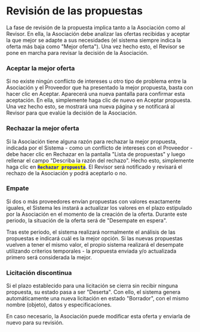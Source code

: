 # Revisión de las propuestas

La fase de revisión de la propuesta implica tanto a la Asociación como al Revisor. En ella, la Asociación debe analizar las ofertas recibidas y aceptar la que mejor se adapte a sus necesidades (el sistema siempre indica la oferta más baja como "Mejor oferta"). Una vez hecho esto, el Revisor se pone en marcha para revisar la decisión de la Asociación.

### Aceptar la mejor oferta

Si no existe ningún conflicto de intereses u otro tipo de problema entre la Asociación y el Proveedor que ha presentado la mejor propuesta, basta con hacer clic en Aceptar. Aparecerá una nueva pantalla para confirmar esta aceptación. En ella, simplemente haga clic de nuevo en Aceptar propuesta. Una vez hecho esto, se mostrará una nueva página y se notificará al Revisor para que evalúe la decisión de la Asociación.

### Rechazar la mejor oferta

Si la Asociación tiene alguna razón para rechazar la mejor propuesta, indicada por el Sistema - como un conflicto de intereses con el Proveedor - debe hacer clic en Rechazar en la pantalla "Lista de propuestas" y luego rellenar el campo "Describa la razón del rechazo". Hecho esto, simplemente haga clic en <mark style="color:blue;">**`Rechazar propuesta`**</mark>. El Revisor será notificado y revisará el rechazo de la Asociación y podrá aceptarlo o no.

### Empate

Si dos o más proveedores envían propuestas con valores exactamente iguales, el Sistema les instará a actualizar los valores en el plazo estipulado por la Asociación en el momento de la creación de la oferta. Durante este periodo, la situación de la oferta será de "Desempate en espera".

Tras este periodo, el sistema realizará normalmente el análisis de las propuestas e indicará cuál es la mejor opción. Si las nuevas propuestas vuelven a tener el mismo valor, el propio sistema realizará el desempate utilizando criterios temporales - la propuesta enviada y/o actualizada primero será considerada la mejor.

### Licitación discontinua

Si el plazo establecido para una licitación se cierra sin recibir ninguna propuesta, su estado pasa a ser "Deserta". Con ello, el sistema genera automáticamente una nueva licitación en estado "Borrador", con el mismo nombre (objeto), datos y especificaciones.

En caso necesario, la Asociación puede modificar esta oferta y enviarla de nuevo para su revisión.
